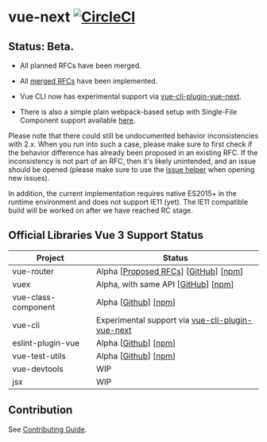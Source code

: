 # vue-next [![CircleCI](https://circleci.com/gh/vuejs/vue-next.svg?style=svg&circle-token=fb883a2d0a73df46e80b2e79fd430959d8f2b488)](https://circleci.com/gh/vuejs/vue-next)

## Status: Beta.

- All planned RFCs have been merged.

- All [merged RFCs](https://github.com/vuejs/rfcs/pulls?q=is%3Apr+is%3Amerged+label%3A3.x) have been implemented.

- Vue CLI now has experimental support via [vue-cli-plugin-vue-next](https://github.com/vuejs/vue-cli-plugin-vue-next).

- There is also a simple plain webpack-based setup with Single-File Component support available [here](https://github.com/vuejs/vue-next-webpack-preview).

Please note that there could still be undocumented behavior inconsistencies with 2.x. When you run into such a case, please make sure to first check if the behavior difference has already been proposed in an existing RFC. If the inconsistency is not part of an RFC, then it's likely unintended, and an issue should be opened (please make sure to use the [issue helper](https://new-issue.vuejs.org/?repo=vuejs/vue-next) when opening new issues).

In addition, the current implementation requires native ES2015+ in the runtime environment and does not support IE11 (yet). The IE11 compatible build will be worked on after we have reached RC stage.

## Official Libraries Vue 3 Support Status

| Project | Status |
|---------|--------|
| vue-router          | Alpha [[Proposed RFCs][router-rfcs]] [[GitHub][router-code]] [[npm][router-npm]] |
| vuex                | Alpha, with same API [[GitHub][vuex-code]] [[npm][vuex-npm]] |
| vue-class-component | Alpha [[Github][vcc-code]] [[npm][vcc-npm]] |
| vue-cli             | Experimental support via [vue-cli-plugin-vue-next][cli] |
| eslint-plugin-vue   | Alpha [[Github][epv-code]] [[npm][epv-npm]] |
| vue-test-utils      | Alpha [[Github][vtu-code]] [[npm][vtu-npm]] |
| vue-devtools        | WIP |
| jsx                 | WIP |

[router-code]: https://github.com/vuejs/vue-router-next
[router-rfcs]: https://github.com/vuejs/rfcs/pulls?q=is%3Apr+is%3Aopen+label%3Arouter
[router-npm]: https://unpkg.com/vue-router@next/
[vuex-code]: https://github.com/vuejs/vuex/tree/4.0
[vuex-npm]: https://unpkg.com/vuex@next/
[cli]: https://github.com/vuejs/vue-cli-plugin-vue-next
[vue-loader-code]: https://github.com/vuejs/vue-loader/tree/next
[vue-loader-npm]: https://unpkg.com/vue-loader@next/
[vcc-code]: https://github.com/vuejs/vue-class-component/tree/next
[vcc-npm]: https://unpkg.com/vue-class-component@next/
[vtu-code]: https://github.com/vuejs/vue-test-utils-next
[vtu-npm]: https://www.npmjs.com/package/@vue/test-utils
[epv-code]: https://github.com/vuejs/eslint-plugin-vue
[epv-npm]: https://unpkg.com/browse/eslint-plugin-vue@7.0.0-alpha.0/
[vue-devtools]:  https://github.com/vuejs/vue-devtools

## Contribution

See [Contributing Guide](https://github.com/vuejs/vue-next/blob/master/.github/contributing.md).
